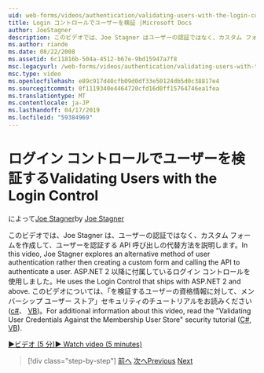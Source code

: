 ```yaml
---
uid: web-forms/videos/authentication/validating-users-with-the-login-control
title: Login コントロールでユーザーを検証 |Microsoft Docs
author: JoeStagner
description: このビデオでは、Joe Stagner はユーザーの認証ではなく、カスタム フォームを作成して、認証を使用する API 呼び出しの代替方法について説明しています.
ms.author: riande
ms.date: 08/22/2008
ms.assetid: 6c11816b-504a-4512-b67e-9bd15947a7f8
msc.legacyurl: /web-forms/videos/authentication/validating-users-with-the-login-control
msc.type: video
ms.openlocfilehash: e89c917d40cfb09d0df33e50124db5d0c38817e4
ms.sourcegitcommit: 0f1119340e4464720cfd16d0ff15764746ea1fea
ms.translationtype: MT
ms.contentlocale: ja-JP
ms.lasthandoff: 04/17/2019
ms.locfileid: "59384969"
---
```

# <a name="validating-users-with-the-login-control"></a><span data-ttu-id="c934b-103">ログイン コントロールでユーザーを検証する</span><span class="sxs-lookup"><span data-stu-id="c934b-103">Validating Users with the Login Control</span></span>

<span data-ttu-id="c934b-104">によって[Joe Stagner](https://github.com/JoeStagner)</span><span class="sxs-lookup"><span data-stu-id="c934b-104">by [Joe Stagner](https://github.com/JoeStagner)</span></span>

<span data-ttu-id="c934b-105">このビデオでは、Joe Stagner は、ユーザーの認証ではなく、カスタム フォームを作成して、ユーザーを認証する API 呼び出しの代替方法を説明します。</span><span class="sxs-lookup"><span data-stu-id="c934b-105">In this video, Joe Stagner explores an alternative method of user authentication rather then creating a custom form and calling the API to authenticate a user.</span></span> <span data-ttu-id="c934b-106">ASP.NET 2 以降に付属しているログイン コントロールを使用しました。</span><span class="sxs-lookup"><span data-stu-id="c934b-106">He uses the Login Control that ships with ASP.NET 2 and above.</span></span> <span data-ttu-id="c934b-107">このビデオについては、「を検証するユーザーの資格情報に対して、メンバーシップ ユーザー ストア」セキュリティのチュートリアルをお読みください ([c#](../../overview/older-versions-security/membership/validating-user-credentials-against-the-membership-user-store-cs.md)、 [VB](../../overview/older-versions-security/membership/validating-user-credentials-against-the-membership-user-store-vb.md))。</span><span class="sxs-lookup"><span data-stu-id="c934b-107">For additional information about this video, read the "Validating User Credentials Against the Membership User Store" security tutorial ([C#](../../overview/older-versions-security/membership/validating-user-credentials-against-the-membership-user-store-cs.md), [VB](../../overview/older-versions-security/membership/validating-user-credentials-against-the-membership-user-store-vb.md)).</span></span>

[<span data-ttu-id="c934b-108">&#9654;ビデオ (5 分)</span><span class="sxs-lookup"><span data-stu-id="c934b-108">&#9654; Watch video (5 minutes)</span></span>](https://channel9.msdn.com/Blogs/ASP-NET-Site-Videos/validating-users-with-the-login-control)

> [!div class="step-by-step"]
> <span data-ttu-id="c934b-109">[前へ](validating-users-manually.md)
> [次へ](adding-users-to-your-membership-system.md)</span><span class="sxs-lookup"><span data-stu-id="c934b-109">[Previous](validating-users-manually.md)
[Next](adding-users-to-your-membership-system.md)</span></span>
